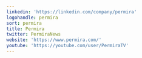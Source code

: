 ```yaml
---
linkedin: 'https://linkedin.com/company/permira'
logohandle: permira
sort: permira
title: Permira
twitter: PermiraNews
website: 'https://www.permira.com/'
youtube: 'https://youtube.com/user/PermiraTV'
---
```

